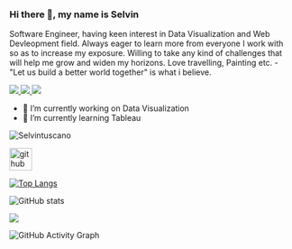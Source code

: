 

### Hi there 👋, my name is Selvin

Software Engineer, having keen interest in Data Visualization and Web Devleopment field. Always eager to learn more from everyone I work with so as to increase my exposure. Willing to take any kind of challenges that will help me grow and widen my horizons. Love travelling, Painting etc. - "Let us build a better world together" is what i believe.

<p>
<a href="https://selvintuscano.github.io/" target="_blank">
  <img src="https://img.shields.io/badge/website-%23E34F26.svg?&style=for-the-badge" />
</a> 

<a href="https://twitter.com/selvin_tuscano" target="_blank">
  <img src="https://img.shields.io/badge/twitter-%231DA1F2.svg?&style=for-the-badge&logo=twitter&logoColor=white" />
</a> 

<a href="www.linkedin.com/in/selvintuscano" target="_blank">
  <img src="https://img.shields.io/badge/linkedin-%230077B5.svg?&style=for-the-badge&logo=linkedin&logoColor=white" />
</a> 
</p>

- 🔭 I’m currently working on Data Visualization  
- 🌱 I’m currently learning Tableau 


<p align="left"> <img src="https://komarev.com/ghpvc/?username=selvintuscano" alt="Selvintuscano" /> </p>

 


[<img src='https://cdn.jsdelivr.net/npm/simple-icons@3.0.1/icons/github.svg' alt='github' height='40'>](https://github.com/selvintuscano)  

[![Top Langs](https://github-readme-stats.vercel.app/api/top-langs/?username=selvintuscano&theme=algolia&layout=compact&show_icons=true)](https://github.com/anuraghazra/github-readme-stats)

![GitHub stats](https://github-readme-stats.vercel.app/api?username=selvintuscano&theme=algolia&show_icons=true) 



<a href="https://github.com/anuraghazra/selvintuscano.github.io">
  <!-- Change the `github-readme-stats.anuraghazra1.vercel.app` to `github-readme-stats.vercel.app`  -->
  <img align="center" src="https://github-readme-stats.anuraghazra1.vercel.app/api/pin/?username=selvintuscano&repo=selvintuscano.github.io&theme=algolia" />
</a>


![GitHub Activity Graph](https://activity-graph.herokuapp.com/graph?username=selvintuscano&theme=algolia&show_icons=true)  



